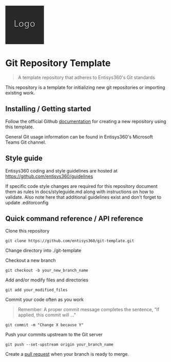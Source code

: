 ![Logo of the project](/docs/images/logo.sample.png)

# Git Repository Template
> A template repository that adheres to Entisys360's Git standards

This repository is a template for initializing new git repositories or importing existing work.


## Installing / Getting started

Follow the official Github 
[documentation](https://help.github.com/en/github/creating-cloning-and-archiving-repositories/creating-a-repository-from-a-template)
for creating a new repository using this template.

General Git usage information can be found in Entisys360's Microsoft Teams Git channel.


## Style guide

Entisys360 coding and style guidelines are hosted at 
https://github.com/entisys360/guidelines

If specific code style changes are required for this repository document them as rules in docs/styleguide.md along with instructions on how to validate. Also note here that additional guidelines exist and don't forget to update .editorconfig 


## Quick command reference / API reference

Clone this repository
```shell
git clone https://github.com/entisys360/git-template.git
```

Change directory into ./git-template

Checkout a new branch
```shell
git checkout -b your_new_branch_name
```

Add and/or modify files and directories
```shell
git add your_modified_files
```

Commit your code often as you work
> Remember: A proper commit message completes the sentence, "If applied, this commit will ..."

```shell
git commit -m "Change X because Y"
```

Push your commits upstream to the Git server
```shell
git push --set-upstream origin your_branch_name
```

Create a 
[pull request](https://help.github.com/en/github/collaborating-with-issues-and-pull-requests/creating-a-pull-request)
when your branch is ready to merge.


